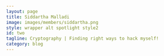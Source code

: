 ```yaml
---
layout: page
title: Siddartha Malladi
image: images/members/siddartha.png
style: wrapper alt spotlight style2
id: two
tagline: Cryptography | Finding right ways to hack myself!
category: blog
---
```

